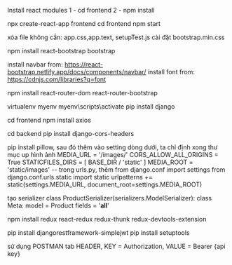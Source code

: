 Install react modules
1 - cd frontend
2 - npm install

npx create-react-app frontend
cd frontend
npm start

xóa file không cần: app.css,app.text, setupTest.js
cài đặt bootstrap.min.css

npm install react-bootstrap bootstrap

install navbar from: https://react-bootstrap.netlify.app/docs/components/navbar/
install font from: https://cdnjs.com/libraries?q=font

npm install react-router-dom react-router-bootstrap

virtualenv myenv
myenv\scripts\activate
pip install django

cd frontend
npm install axios

cd backend
pip install django-cors-headers

pip install pillow, sau đó thêm vào setting dòng dưới, ta chỉ định xong thư mục up hình ảnh
MEDIA_URL = '/images/'
CORS_ALLOW_ALL_ORIGINS = True
STATICFILES_DIRS = [
BASE_DIR / 'static'
]
MEDIA_ROOT = 'static/images'
-- trong urls.py, thêm
from django.conf import settings
from django.conf.urls.static import static
urlpatterns += static(settings.MEDIA_URL, document_root=settings.MEDIA_ROOT)

tạo serializer
class ProductSerializer(serializers.ModelSerializer):
class Meta:
model = Product
fields = '**all**'

npm install redux react-redux redux-thunk redux-devtools-extension

pip install djangorestframework-simplejwt
pip install setuptools

sử dụng POSTMAN
tab HEADER, KEY = Authorization, VALUE = Bearer {api key}
